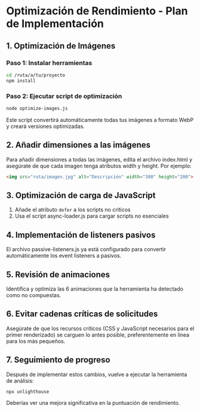 # Optimización de Rendimiento - Plan de Implementación

## 1. Optimización de Imágenes

### Paso 1: Instalar herramientas
```bash
cd /ruta/a/tu/proyecto
npm install
```

### Paso 2: Ejecutar script de optimización
```bash
node optimize-images.js
```

Este script convertirá automáticamente todas tus imágenes a formato WebP y creará versiones optimizadas.

## 2. Añadir dimensiones a las imágenes

Para añadir dimensiones a todas las imágenes, edita el archivo index.html y asegúrate de que cada imagen tenga atributos width y height. Por ejemplo:

```html
<img src="ruta/imagen.jpg" alt="Descripción" width="300" height="200">
```

## 3. Optimización de carga de JavaScript

1. Añade el atributo `defer` a los scripts no críticos
2. Usa el script async-loader.js para cargar scripts no esenciales

## 4. Implementación de listeners pasivos

El archivo passive-listeners.js ya está configurado para convertir automáticamente los event listeners a pasivos.

## 5. Revisión de animaciones

Identifica y optimiza las 6 animaciones que la herramienta ha detectado como no compuestas.

## 6. Evitar cadenas críticas de solicitudes

Asegúrate de que los recursos críticos (CSS y JavaScript necesarios para el primer renderizado) se carguen lo antes posible, preferentemente en línea para los más pequeños.

## 7. Seguimiento de progreso

Después de implementar estos cambios, vuelve a ejecutar la herramienta de análisis:

```bash
npx unlighthouse
```

Deberías ver una mejora significativa en la puntuación de rendimiento.
